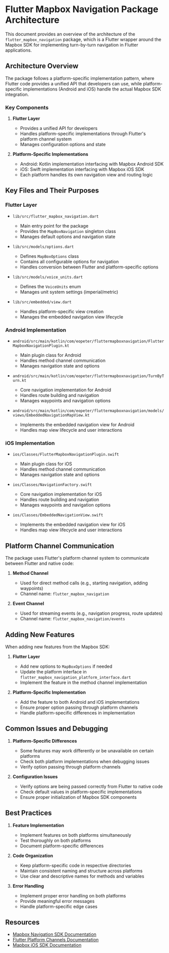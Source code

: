 # Flutter Mapbox Navigation Package Architecture

This document provides an overview of the architecture of the `flutter_mapbox_navigation` package, which is a Flutter wrapper around the Mapbox SDK for implementing turn-by-turn navigation in Flutter applications.

## Architecture Overview

The package follows a platform-specific implementation pattern, where Flutter code provides a unified API that developers can use, while platform-specific implementations (Android and iOS) handle the actual Mapbox SDK integration.

### Key Components

1. **Flutter Layer**
   - Provides a unified API for developers
   - Handles platform-specific implementations through Flutter's platform channel system
   - Manages configuration options and state

2. **Platform-Specific Implementations**
   - Android: Kotlin implementation interfacing with Mapbox Android SDK
   - iOS: Swift implementation interfacing with Mapbox iOS SDK
   - Each platform handles its own navigation view and routing logic

## Key Files and Their Purposes

### Flutter Layer

- `lib/src/flutter_mapbox_navigation.dart`
  - Main entry point for the package
  - Provides the `MapBoxNavigation` singleton class
  - Manages default options and navigation state

- `lib/src/models/options.dart`
  - Defines `MapBoxOptions` class
  - Contains all configurable options for navigation
  - Handles conversion between Flutter and platform-specific options

- `lib/src/models/voice_units.dart`
  - Defines the `VoiceUnits` enum
  - Manages unit system settings (imperial/metric)

- `lib/src/embedded/view.dart`
  - Handles platform-specific view creation
  - Manages the embedded navigation view lifecycle

### Android Implementation

- `android/src/main/kotlin/com/eopeter/fluttermapboxnavigation/FlutterMapboxNavigationPlugin.kt`
  - Main plugin class for Android
  - Handles method channel communication
  - Manages navigation state and options

- `android/src/main/kotlin/com/eopeter/fluttermapboxnavigation/TurnByTurn.kt`
  - Core navigation implementation for Android
  - Handles route building and navigation
  - Manages waypoints and navigation options

- `android/src/main/kotlin/com/eopeter/fluttermapboxnavigation/models/views/EmbeddedNavigationMapView.kt`
  - Implements the embedded navigation view for Android
  - Handles map view lifecycle and user interactions

### iOS Implementation

- `ios/Classes/FlutterMapboxNavigationPlugin.swift`
  - Main plugin class for iOS
  - Handles method channel communication
  - Manages navigation state and options

- `ios/Classes/NavigationFactory.swift`
  - Core navigation implementation for iOS
  - Handles route building and navigation
  - Manages waypoints and navigation options

- `ios/Classes/EmbeddedNavigationView.swift`
  - Implements the embedded navigation view for iOS
  - Handles map view lifecycle and user interactions

## Platform Channel Communication

The package uses Flutter's platform channel system to communicate between Flutter and native code:

1. **Method Channel**
   - Used for direct method calls (e.g., starting navigation, adding waypoints)
   - Channel name: `flutter_mapbox_navigation`

2. **Event Channel**
   - Used for streaming events (e.g., navigation progress, route updates)
   - Channel name: `flutter_mapbox_navigation/events`

## Adding New Features

When adding new features from the Mapbox SDK:

1. **Flutter Layer**
   - Add new options to `MapBoxOptions` if needed
   - Update the platform interface in `flutter_mapbox_navigation_platform_interface.dart`
   - Implement the feature in the method channel implementation

2. **Platform-Specific Implementation**
   - Add the feature to both Android and iOS implementations
   - Ensure proper option passing through platform channels
   - Handle platform-specific differences in implementation

## Common Issues and Debugging

1. **Platform-Specific Differences**
   - Some features may work differently or be unavailable on certain platforms
   - Check both platform implementations when debugging issues
   - Verify option passing through platform channels

2. **Configuration Issues**
   - Verify options are being passed correctly from Flutter to native code
   - Check default values in platform-specific implementations
   - Ensure proper initialization of Mapbox SDK components

## Best Practices

1. **Feature Implementation**
   - Implement features on both platforms simultaneously
   - Test thoroughly on both platforms
   - Document platform-specific differences

2. **Code Organization**
   - Keep platform-specific code in respective directories
   - Maintain consistent naming and structure across platforms
   - Use clear and descriptive names for methods and variables

3. **Error Handling**
   - Implement proper error handling on both platforms
   - Provide meaningful error messages
   - Handle platform-specific edge cases

## Resources

- [Mapbox Navigation SDK Documentation](https://docs.mapbox.com/android/navigation/overview/)
- [Flutter Platform Channels Documentation](https://docs.flutter.dev/development/platform-integration/platform-channels)
- [Mapbox iOS SDK Documentation](https://docs.mapbox.com/ios/navigation/overview/) 